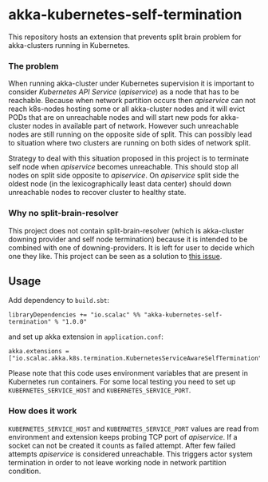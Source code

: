 # akka-kubernetes-self-termination

This repository hosts an extension that prevents split brain problem
for akka-clusters running in Kubernetes.

### The problem

When running akka-cluster under Kubernetes supervision it is important to consider
*Kubernetes API Service* (*apiservice*) as a node that has to be reachable.
Because when network partition occurs then *apiservice* can not reach k8s-nodes hosting
some or all akka-cluster nodes and it will evict PODs that are on unreachable nodes and will start new
pods for akka-cluster nodes in available part of network. However such unreachable nodes
are still running on the opposite side of split.
This can possibly lead to situation where two clusters are running on both sides of network split.

Strategy to deal with this situation proposed in this project is to terminate
self node when *apiservice* becomes unreachable.
This should stop all nodes on split side opposite to *apiservice*.
On *apiservice* split side the oldest node (in the lexicographically least data center) should
down unreachable nodes to recover cluster to healthy state.

### Why no split-brain-resolver
This project does not contain split-brain-resolver (which is akka-cluster downing provider 
and self node termination) because it is intended to be combined with one of downing-providers.
It is left for user to decide which one they like.
This project can be seen as a solution to [this issue](https://github.com/akka/akka-management/issues/156).

## Usage

Add dependency to `build.sbt`:
```sbtshell
libraryDependencies += "io.scalac" %% "akka-kubernetes-self-termination" % "1.0.0"
```
and set up akka extension in `application.conf`:
```hocon
akka.extensions = ["io.scalac.akka.k8s.termination.KubernetesServiceAwareSelfTermination"]
```

Please note that this code uses environment variables that are present in Kubernetes run containers.
For some local testing you need to set up `KUBERNETES_SERVICE_HOST` and `KUBERNETES_SERVICE_PORT`.

### How does it work

`KUBERNETES_SERVICE_HOST` and `KUBERNETES_SERVICE_PORT` values are read from environment
and extension keeps probing TCP port of *apiservice*. If a socket can not be created it counts as failed attempt.
After few failed attempts *apiservice* is considered unreachable. This triggers actor system termination
in order to not leave working node in network partition condition.
